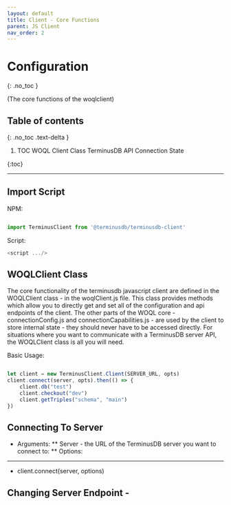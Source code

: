 ```yaml
---
layout: default
title: Client - Core Functions 
parent: JS Client
nav_order: 2
---
```


# Configuration
{: .no_toc }

(The core functions of the woqlclient)

## Table of contents
{: .no_toc .text-delta }

1. TOC
WOQL Client Class 
TerminusDB API
Connection State

{:toc}

---
## Import Script

NPM: 

```javascript

import TerminusClient from '@terminusdb/terminusdb-client'

```

Script: 

```javascript
<script .../>

```

## WOQLClient Class

The core functionality of the terminusdb javascript client are defined in the WOQLClient class - in the woqlClient.js file. This class provides methods which allow you to directly get and set all of the configuration and api endpoints of the client. The other parts of the WOQL core - connectionConfig.js and connectionCapabilities.js - are used by the client to store internal state - they should never have to be accessed directly.  For situations where you want to communicate with a TerminusDB server API, the WOQLClient class is all you will need.  

Basic Usage:

```javascript

let client = new TerminusClient.Client(SERVER_URL, opts)
client.connect(server, opts).then(() => {
    client.db("test")
    client.checkout("dev")
    client.getTriples("schema", "main")
})
```

## Connecting To Server

* Arguments:
** Server - the URL of the TerminusDB server you want to connect to:
** Options:
***  

* client.connect(server, options)

## Changing Server Endpoint - 

